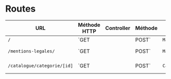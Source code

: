 # Routes

| URL | Méthode HTTP | Controller | Méthode | Titre | Contenu | Commentaire |
|--|--|--|--|--|--|--|
| `/` | `GET || POST` | `MainController` | `home` | Dans les shoe | 5 catégories | - |
| `/mentions-legales/` | `GET || POST`  | `MainController` | `legalMentions` | Mentions Légales | Paragraphes sur les mentions légales | - |
| `/catalogue/categorie/[id]` | `GET || POST`  | `CatalogController` | `category` | #Nom de la catégorie# | Liste des produits de la catégorie | `[id]` correspond au champ `id` de la catégorie en BDD |